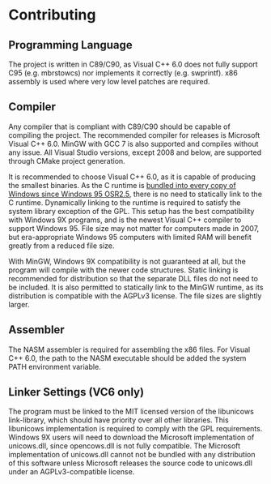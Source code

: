 # Contributing

## Programming Language
The project is written in C89/C90, as Visual C++ 6.0 does not fully support C95 (e.g. mbrstowcs) nor implements it correctly (e.g. swprintf). x86 assembly is used where very low level patches are required.

## Compiler
Any compiler that is compliant with C89/C90 should be capable of compiling the project. The recommended compiler for releases is Microsoft Visual C++ 6.0. MinGW with GCC 7 is also supported and compiles without any issue. All Visual Studio versions, except 2008 and below, are supported through CMake project generation.

It is recommended to choose Visual C++ 6.0, as it is capable of producing the smallest binaries. As the C runtime is [bundled into every copy of Windows since Windows 95 OSR2.5](https://support.microsoft.com/en-us/help/154753/description-of-the-default-c-and-c-libraries-that-a-program-will-link), there is no need to statically link to the C runtime. Dynamically linking to the runtime is required to satisfy the system library exception of the GPL. This setup has the best compatibility with Windows 9X programs, and is the newest Visual C++ compiler to support Windows 95. File size may not matter for computers made in 2007, but era-appropriate Windows 95 computers with limited RAM will benefit greatly from a reduced file size.

With MinGW, Windows 9X compatibility is not guaranteed at all, but the program will compile with the newer code structures. Static linking is recommended for distribution so that the separate DLL files do not need to be included. It is also permitted to statically link to the MinGW runtime, as its distribution is compatible with the AGPLv3 license. The file sizes are slightly larger.

## Assembler
The NASM assembler is required for assembling the x86 files. For Visual C++ 6.0, the path to the NASM executable should be added the system PATH environment variable.

## Linker Settings (VC6 only)
The program must be linked to the MIT licensed version of the libunicows link-library, which should have priority over all other libraries. This libunicows implementation is required to comply with the GPL requirements. Windows 9X users will need to download the Microsoft implementation of unicows.dll, since opencows.dll is not fully compatible. The Microsoft implementation of unicows.dll cannot not be bundled with any distribution of this software unless Microsoft releases the source code to unicows.dll under an AGPLv3-compatible license.
